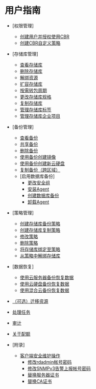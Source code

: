 # 用户指南

-   [权限管理]
    -   [创建用户并授权使用CBR](创建用户并授权使用CBR.md)
    -   [创建CBR自定义策略](创建CBR自定义策略.md)

-   [存储库管理]
    -   [查看存储库](查看存储库.md)
    -   [删除存储库](删除存储库.md)
    -   [解绑资源](解绑资源.md)
    -   [扩容存储库](扩容存储库.md)
    -   [按需转包周期](按需转包周期.md)
    -   [更改存储库规格](更改存储库规格.md)
    -   [复制存储库](复制存储库.md)
    -   [管理存储库标签](管理存储库标签.md)
    -   [管理存储库企业项目](管理存储库企业项目.md)

-   [备份管理]
    -   [查看备份](查看备份.md)
    -   [共享备份](共享备份.md)
    -   [删除备份](删除备份.md)
    -   [使用备份创建镜像](使用备份创建镜像.md)
    -   [使用备份创建新云硬盘](使用备份创建新云硬盘.md)
    -   [复制备份（跨区域）](复制备份（跨区域）.md)
    -   [启用数据库备份]
        -   [更改安全组](更改安全组.md)
        -   [安装Agent](安装Agent.md)
        -   [创建数据库备份](创建数据库备份.md)
        -   [卸载Agent](卸载Agent.md)


-   [策略管理]
    -   [创建存储库备份策略](创建存储库备份策略.md)
    -   [创建存储库复制策略](创建存储库复制策略.md)
    -   [修改策略](修改策略.md)
    -   [删除策略](删除策略.md)
    -   [将存储库绑定至策略](将存储库绑定至策略.md)
    -   [从策略中解绑存储库](从策略中解绑存储库.md)

-   [数据恢复]
    -   [使用云服务器备份恢复数据](使用云服务器备份恢复数据.md)
    -   [使用云硬盘备份恢复数据](使用云硬盘备份恢复数据.md)
    -   [使用混合云备份恢复数据](使用混合云备份恢复数据.md)

-   [（可选）迁移资源](（可选）迁移资源.md)
-   [处理任务](处理任务.md)
-   [审计](审计.md)
-   [关于配额](关于配额.md)
-   [附录]
    -   [客户端安全维护操作](客户端安全维护操作.md)
        -   [修改rdadmin帐号密码](修改rdadmin帐号密码.md)
        -   [修改SNMPv3告警上报帐号密码](修改SNMPv3告警上报帐号密码.md)
        -   [替换服务器证书](替换服务器证书.md)
        -   [替换CA证书](替换CA证书.md)


